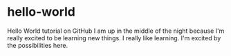 # hello-world
Hello World tutorial on GitHub
I am up in the middle of the night because I'm really excited to be learning new things.
I really like learning.
I'm excited by the possibilities here.
